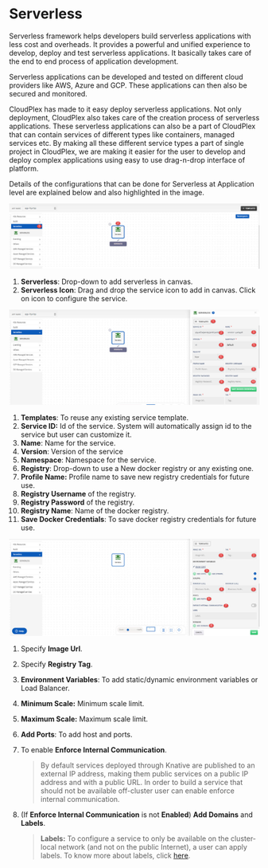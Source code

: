 # Serverless

Serverless framework helps developers build serverless applications with less cost and overheads. It provides a powerful and unified experience to develop, deploy and test serverless applications. It basically takes care of the end to end process of application development. 

Serverless applications can be developed and tested on different cloud providers like AWS, Azure and GCP. These applications can then also be secured and monitored. 

CloudPlex has made to it easy deploy serverless applications. Not only deployment, CloudPlex also takes care of the creation process of serverless applications. These serverless applications can also be a part of CloudPlex that can contain services of different types like containers, managed services etc. By making all these different service types a part of single project in CloudPlex, we are making it easier for the user to develop and deploy complex applications using easy to use drag-n-drop interface of platform.

Details of the configurations that can be done for Serverless at Application level are explained below and also highlighted in the image.

![1](imgs/1.jpg)

1. **Serverless**: Drop-down to add serverless in canvas. 
2. **Serverless Icon**: Drag and drop the service icon to add in canvas. Click on icon to configure the service.

![2](imgs/2.jpg)

1. **Templates**: To reuse any existing service template.
2. **Service ID:** Id of the service. System will automatically assign id to the service but user can customize it.
3. **Name**: Name for the service.
4. **Version**: Version of the service
5. **Namespace**: Namespace for the service.
6. **Registry**: Drop-down to use a New docker registry or any existing one.
7. **Profile Name:** Profile name to save new registry credentials for future use.
8. **Registry Username** of the registry.
9. **Registry Password** of the registry.
10. **Registry Name**: Name of the docker registry.
11. **Save Docker Credentials**: To save docker registry credentials for future use. 

![3](imgs\3.jpg)

1. Specify **Image Url**.

2. Specify **Registry Tag**.

3. **Environment Variables**: To add static/dynamic environment variables or Load Balancer.

4. **Minimum Scale:** Minimum scale limit.

5. **Maximum Scale:** Maximum scale limit.

6. **Add Ports**: To add host and ports.

7. To enable **Enforce Internal Communication**.

   > By default services deployed through Knative are published to an external IP address, making them public services on a public IP address and with a public URL. In order to build a service that should not be available off-cluster user can enable enforce internal communication.

8. (If **Enforce Internal Communication** is not **Enabled**) **Add Domains** and **Labels**.

   > **Labels:** To configure a service to only be available on the cluster-local network (and not on the public Internet), a user can apply labels. To know more about labels, click [here](https://knative.dev/docs/serving/cluster-local-route/).

